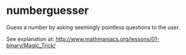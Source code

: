 # numberguesser

Guess a number by asking seemingly pointless questions to the user.

See explanation at: http://www.mathmaniacs.org/lessons/01-binary/Magic_Trick/
